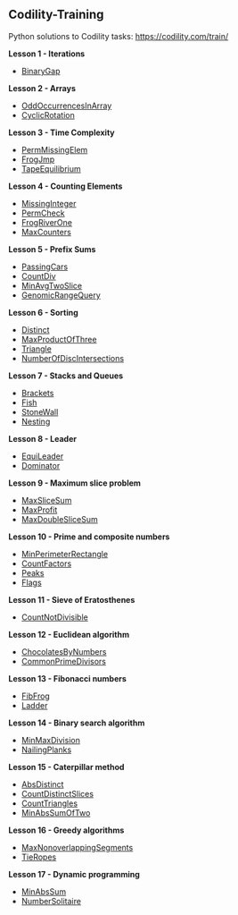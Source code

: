 Codility-Training
-----------------

Python solutions to Codility tasks: https://codility.com/train/

**Lesson 1 - Iterations**

 - [BinaryGap](https://github.com/ag143/codility_training/blob/master/Lesson%2001%20-%20Iterations/binary_gap.py)

**Lesson 2 - Arrays**

 - [OddOccurrencesInArray](https://github.com/ag143/codility_training/blob/master/Lesson%2002%20-%20Arrays/oddrecurenceinarray.py)
 -  [CyclicRotation](https://github.com/ag143/codility_training/blob/master/Lesson%2002%20-%20Arrays/cyclicrotation.py)

**Lesson 3 - Time Complexity**

 - [PermMissingElem](https://github.com/ag143/codility_training/blob/master/Lesson%2003%20-%20Time%20Complexity/perm_missing_element.py)
 - [FrogJmp](https://github.com/ag143/codility_training/blob/master/Lesson%2003%20-%20Time%20Complexity/frog_jumps.py)
 - [TapeEquilibrium](https://github.com/ag143/codility_training/blob/master/Lesson%2003%20-%20Time%20Complexity/tape_equi.py)

**Lesson 4 - Counting Elements**

 - [MissingInteger](https://github.com/ag143/codility_training/blob/master/Lesson%2004%20-%20Counting%20Elements/missing_smallest_possible_int.py)
 - [PermCheck](https://github.com/ag143/codility_training/blob/master/Lesson%2004%20-%20Counting%20Elements/check_permutation.py)
 - [FrogRiverOne](https://github.com/ag143/codility_training/blob/master/Lesson%2004%20-%20Counting%20Elements/frog_river_one.py)
 - [MaxCounters](https://github.com/ag143/codility_training/blob/master/Lesson%2004%20-%20Counting%20Elements/max_counters.py)

**Lesson 5 - Prefix Sums**

 - [PassingCars](https://github.com/ag143/codility_training/blob/master/Lesson%2005%20-%20Prefix%20Sums/passing_cars.py)
 - [CountDiv](https://github.com/ag143/codility_training/blob/master/Lesson%2005%20-%20Prefix%20Sums/count_div.py)
 - [MinAvgTwoSlice](https://github.com/ag143/codility_training/blob/master/Lesson%2005%20-%20Prefix%20Sums/min_avg_two_slice.py)
 - [GenomicRangeQuery](https://github.com/ag143/codility_training/blob/master/Lesson%2005%20-%20Prefix%20Sums/genomic_range_query.py)

**Lesson 6 - Sorting**

 - [Distinct](https://github.com/ag143/codility_training/blob/master/Lesson%2006%20-%20Sorting/distinct.py)
 - [MaxProductOfThree](https://github.com/ag143/codility_training/blob/master/Lesson%2006%20-%20Sorting/max_product_of_three.py)
 - [Triangle](https://github.com/ag143/codility_training/blob/master/Lesson%2006%20-%20Sorting/triangle.py)
 - [NumberOfDiscIntersections](https://github.com/ag143/codility_training/blob/master/Lesson%2006%20-%20Sorting/num_of_disc_intersections.py)

**Lesson 7 - Stacks and Queues**

 - [Brackets](https://github.com/ag143/codility_training/blob/master/Lesson%2007%20-%20Stacks%20and%20Queues/brackets.py)
 - [Fish](https://github.com/ag143/codility_training/blob/master/Lesson%2007%20-%20Stacks%20and%20Queues/fish.py)
 - [StoneWall](https://github.com/ag143/codility_training/blob/master/Lesson%2007%20-%20Stacks%20and%20Queues/stone_wall.py)
 - [Nesting](https://github.com/ag143/codility_training/blob/master/Lesson%2007%20-%20Stacks%20and%20Queues/nesting.py)
 
**Lesson 8 - Leader**

 - [EquiLeader](https://github.com/ag143/codility_training/blob/master/Lesson%2008%20-%20Leader/equi_leader.py)
 - [Dominator](https://github.com/ag143/codility_training/blob/master/Lesson%2008%20-%20Leader/dominator.py)

**Lesson 9 - Maximum slice problem**

 - [MaxSliceSum](https://github.com/ag143/codility_training/blob/master/Lesson%2009%20-%20Maximum%20slice%20problem/max_slice_sum.py)
 - [MaxProfit](https://github.com/ag143/codility_training/blob/master/Lesson%2009%20-%20Maximum%20slice%20problem/max_profit.py)
 - [MaxDoubleSliceSum](https://github.com/ag143/codility_training/blob/master/Lesson%2009%20-%20Maximum%20slice%20problem/max_double_slice_sum.py)

**Lesson 10 - Prime and composite numbers**

 - [MinPerimeterRectangle](https://github.com/ag143/codility_training/blob/master/Lesson%2010%20-%20Prime%20and%20composite%20numbers/min_perimeter_rectangle.py)
 - [CountFactors](https://github.com/ag143/codility_training/blob/master/Lesson%2010%20-%20Prime%20and%20composite%20numbers/count_factors.py)
 - [Peaks](https://github.com/ag143/codility_training/blob/master/Lesson%2010%20-%20Prime%20and%20composite%20numbers/peaks.py)
 - [Flags](https://github.com/ag143/codility_training/blob/master/Lesson%2010%20-%20Prime%20and%20composite%20numbers/flags.py)

**Lesson 11 - Sieve of Eratosthenes**

 - [CountNotDivisible](https://github.com/ag143/codility_training/blob/master/Lesson%2011%20-%20Sieve%20of%20Eratosthenes/count_not_divisible.py)

**Lesson 12 - Euclidean algorithm**

 - [ChocolatesByNumbers](https://github.com/ag143/codility_training/blob/master/Lesson%2012%20-%20Euclidean%20algorithm/chocolates_by_numbers.py)
 - [CommonPrimeDivisors](https://github.com/ag143/codility_training/blob/master/Lesson%2012%20-%20Euclidean%20algorithm/common_prime_divisors.py)

**Lesson 13 - Fibonacci numbers**

 - [FibFrog](https://github.com/ag143/codility_training/blob/master/Lesson%2013%20-%20Fibonacci%20numbers/fib_frog.py)
 - [Ladder](https://github.com/ag143/codility_training/blob/master/Lesson%2013%20-%20Fibonacci%20numbers/ladder.py)

**Lesson 14 - Binary search algorithm**

 - [MinMaxDivision](https://github.com/ag143/codility_training/blob/master/Lesson%2014%20-%20Binary%20search%20algorithm/min_max_division.py)
 - [NailingPlanks](https://github.com/ag143/codility_training/blob/master/Lesson%2014%20-%20Binary%20search%20algorithm/nailing_planks.py)

**Lesson 15 - Caterpillar method**

 - [AbsDistinct](https://github.com/ag143/codility_training/blob/master/Lesson%2015%20-%20Caterpillar%20method/abs_distinct.py)
 - [CountDistinctSlices](https://github.com/ag143/codility_training/blob/master/Lesson%2015%20-%20Caterpillar%20method/count_distinct_slices.py)
 - [CountTriangles](https://github.com/ag143/codility_training/blob/master/Lesson%2015%20-%20Caterpillar%20method/count_triangles.py)
 - [MinAbsSumOfTwo](https://github.com/ag143/codility_training/blob/master/Lesson%2015%20-%20Caterpillar%20method/min_abs_sum_of_two.py)

**Lesson 16 - Greedy algorithms**

 - [MaxNonoverlappingSegments](https://github.com/ag143/codility_training/blob/master/Lesson%2016%20-%20Greedy%20algorithms/max_nonoverlapping_segments.py)
 - [TieRopes](https://github.com/ag143/codility_training/blob/master/Lesson%2016%20-%20Greedy%20algorithms/tie_ropes.py)

**Lesson 17 - Dynamic programming**

 - [MinAbsSum](https://github.com/ag143/codility_training/blob/master/Lesson%2017%20-%20Dynamic%20programming/min_abs_sum.py)
 - [NumberSolitaire](https://github.com/ag143/codility_training/blob/master/Lesson%2017%20-%20Dynamic%20programming/number_solitaire.py)
